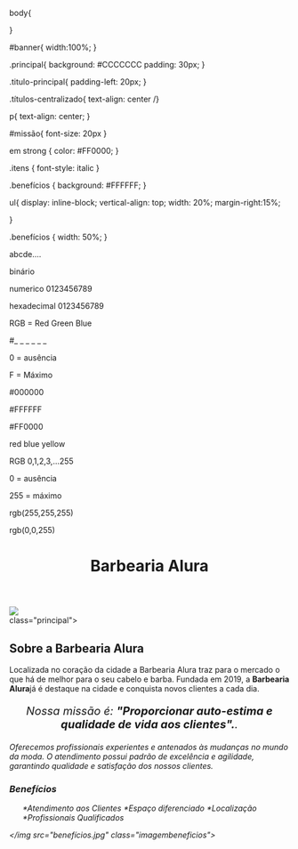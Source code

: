  
body{

}

#banner{
   width:100%;
}

.principal{
    background: #CCCCCCC
    padding: 30px;
}

.titulo-principal{
  padding-left: 20px;
}

.títulos-centralizado{
  text-align: center 
/}

p{
   text-align: center;
}

#missão{
   font-size: 20px 
}

em strong {
   color: #FF0000;
}

.itens {
  font-style: italic 
}

.benefícios {
   background: #FFFFFF;
}

ul{
  display: inline-block;
  vertical-align: top;
  width: 20%;
  margin-right:15%;

}

.benefícios {
  width: 50%;
}

abcde....

binário 

numerico 0123456789

hexadecimal 0123456789

RGB = Red Green Blue

#_ _ _ _ _ _

0 = ausência 

F = Máximo 

#000000

#FFFFFF

#FF0000

red
blue
yellow 

RGB 0,1,2,3,...255

0 = ausência 

255 = máximo

rgb(255,255,255) 

rgb(0,0,255)

<!DOCTYPE html>
<html lang= "pt-br">
  <head>
   <meta charset= "UFT-8">
   <title>Barbearia Alura</title>
   <link rel="stylesheet" href= "style.css">
   </head>

 </body>
  <header>
    <h1 class="título-principal">Barbearia Alura</h1> 
  </header>
  <img id="banner" src="banner.jpg">
  <div> class="principal">
    <h2 class= "títulos centralizado">Sobre a Barbearia Alura</h2>

  <p>Localizada no coração da cidade a       Barbearia Alura traz para o mercado o que há de melhor para o seu cabelo e   barba. Fundada em 2019, a   <strong>Barbearia Alura</strong>já é destaque na cidade e conquista novos clientes a cada dia.</p>

<p id="missao" style= "font-size: 20px; text-align: center"><em>Nossa missão é: <strong>"Proporcionar auto-estima e qualidade de vida aos clientes".</strong>.<em></p>

<p>Oferecemos profissionais experientes e antenados às mudanças no mundo da moda. O atendimento possui padrão de excelência e agilidade, garantindo qualidade e satisfação dos nossos clientes.</p>
 </div>

 <div class="benefícios"> 
 <h3 class="título-centralizado">Benefícios</h3> 

 <ul>
  </li class="itens">*Atendimento aos   Clientes</li>
   </li class="itens">*Espaço diferenciado</li>
  </li class="itens">*Localização</li>
   </li class="itens">*Profissionais Qualificados</li>
     </ul>
 
 </img src="benefícios.jpg" class="imagembeneficios">
   </div>
  </body>
</html> 
